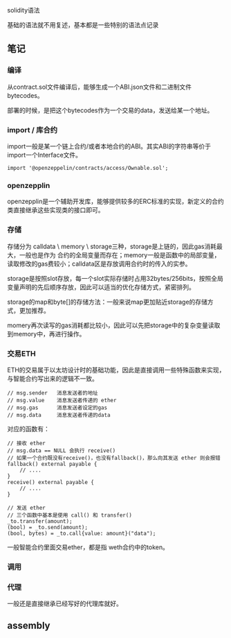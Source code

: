 solidity语法

基础的语法就不用复述，基本都是一些特别的语法点记录

## 笔记

### 编译

从contract.sol文件编译后，能够生成一个ABI.json文件和二进制文件bytecodes。

部署的时候，是把这个bytecodes作为一个交易的data，发送给某一个地址。

### import / 库合约 

import一般是某一个链上合约/或者本地合约的ABI。其实ABI的字符串等价于 import一个Interface文件。

```solidity
import '@openzeppelin/contracts/access/Ownable.sol';
```



### openzepplin

openzepplin是一个辅助开发库，能够提供较多的ERC标准的实现，新定义的合约类直接继承这些实现类的接口即可。

### 存储

存储分为 calldata \ memory \ storage三种，storage是上链的，因此gas消耗最大，一般也是作为 合约的全局变量而存在；memory一般是函数中的局部变量，读取修改的gas费较小；calldata区是存放调用合约时的传入的实参。

storage是按照slot存放，每一个slot实际存储时占用32bytes/256bits，按照全局变量声明的先后顺序存放，因此可以适当的优化存储方式，紧密排列。

storage的map和byte[]的存储方法：一般来说map更加贴近storage的存储方式，更加推荐。

momery再次读写的gas消耗都比较小，因此可以先把storage中的复杂变量读取到memory中，再进行操作。

### 交易ETH

ETH的交易属于以太坊设计时的基础功能，因此是直接调用一些特殊函数来实现，与智能合约写出来的逻辑不一致。

```solidity
// msg.sender 	消息发送者的地址
// msg.value	消息发送者传递的 ether
// msg.gas		消息发送者设定的gas
// msg.data		消息发送者传递的data
```

对应的函数有：

```solidity
// 接收 ether
// msg.data == NULL 会执行 receive()
// 如果一个合约既没有receive()，也没有fallback()，那么向其发送 ether 则会报错
fallback() external payable {
	// .... 
}
receive() external payable {
	// ....
}

// 发送 ether
// 三个函数中基本是使用 call() 和 transfer()
_to.transfer(amount);
(bool) = _to.send(amount);
(bool, bytes) = _to.call{value: amount}("data");
```

一般智能合约里面交易ether，都是指 weth合约中的token。

### 调用



### 代理

一般还是直接继承已经写好的代理库就好。



## assembly

